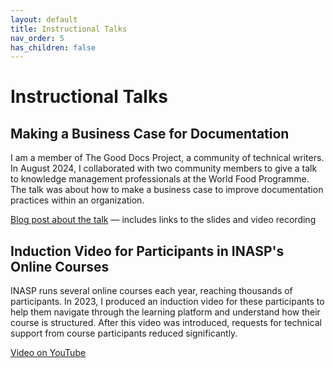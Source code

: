 ```yaml
---
layout: default
title: Instructional Talks
nav_order: 5
has_children: false
---
```


# Instructional Talks

## Making a Business Case for Documentation

I am a member of The Good Docs Project, a community of technical writers. In August 2024, I collaborated with two community members to give a talk to knowledge management professionals at the World Food Programme. The talk was about how to make a business case to improve documentation practices within an organization.

[Blog post about the talk](https://www.thegooddocsproject.dev/blog/talking-good-docs-with-the-world-food-programme) &mdash; includes links to the slides and video recording

##  Induction Video for Participants in INASP's Online Courses

INASP runs several online courses each year, reaching thousands of participants. In 2023, I produced an induction video for these participants to help them navigate through the learning platform and understand how their course is structured. After this video was introduced, requests for technical support from course participants reduced significantly.

[Video on YouTube](https://www.youtube.com/watch?v=0UNrPokjvBs)
